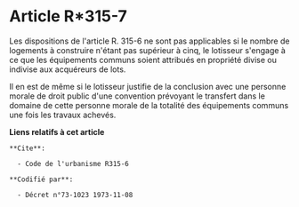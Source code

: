 # Article R*315-7

Les dispositions de l'article R. 315-6 ne sont pas applicables si le nombre de logements à construire n'étant pas supérieur à
cinq, le lotisseur s'engage à ce que les équipements communs soient attribués en propriété divise ou indivise aux acquéreurs
de lots.

Il en est de même si le lotisseur justifie de la conclusion avec une personne morale de droit public d'une convention
prévoyant le transfert dans le domaine de cette personne morale de la totalité des équipements communs une fois les travaux
achevés.

**Liens relatifs à cet article**

	**Cite**:

	  - Code de l'urbanisme R315-6

	**Codifié par**:

	  - Décret n°73-1023 1973-11-08
